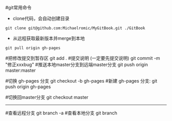 #git常用命令
* clone代码，会自动创建目录

`git clone git@github.com:Michaelromic/MyGitBook.git ./GitBook`
* 从远程获取最新版本并merge到本地

`git pull origin gh-pages`

#把修改提交到暂存区
git add .
#提交说明 (一定要先提交说明)
git commit -m "修正xxxbug"
#推送本地master分支到远端master分支
git push origin master:master

#切换 gh-pages 分支
git checkout -b gh-pages
#新建 gh-pages 分支:
git push origin gh-pages

#切换回master分支
git checkout master

---
#查看远程分支
git branch -a
#查看本地分支
git branch